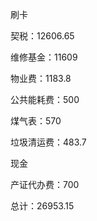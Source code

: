 <p>
	刷卡
</p>
<p>
	契税：12606.65
</p>
<p>
	维修基金：11609
</p>
<p>
	物业费：1183.8
</p>
<p>
	公共能耗费：500
</p>
<p>
	煤气表：570
</p>
<p>
	垃圾清运费：483.7
</p>
<p>
	现金
</p>
<p>
	产证代办费：700
</p>
<p>
	总计：26953.15
</p>